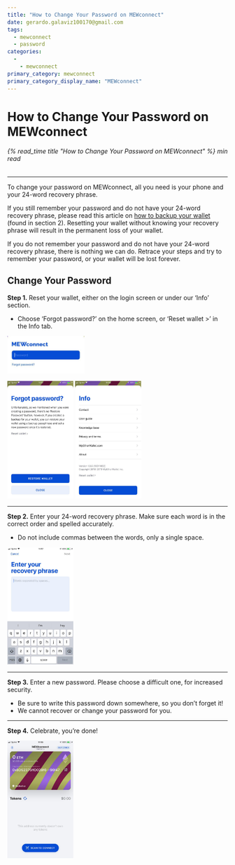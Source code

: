```yaml
---
title: "How to Change Your Password on MEWconnect"
date: gerardo.galaviz100170@gmail.com
tags:
  - mewconnect
  - password
categories:
  - 
    - mewconnect
primary_category: mewconnect
primary_category_display_name: "MEWconnect"
---
```


# **How to Change Your Password on MEWconnect**

###### {% read_time title "How to Change Your Password on MEWconnect" %} min read

* * *

To change your password on MEWconnect, all you need is your phone and your 24-word recovery phrase.

If you still remember your password and do not have your 24-word recovery phrase, please read this article on [how to backup your wallet](/@@@@@@/mewconnect/mewconnect-user-guide/) (found in section 2). Resetting your wallet without knowing your recovery phrase will result in the permanent loss of your wallet.

If you do not remember your password and do not have your 24-word recovery phrase, there is nothing we can do. Retrace your steps and try to remember your password, or your wallet will be lost forever.

## **Change Your Password**

**Step 1.** Reset your wallet, either on the login screen or under our ‘Info’ section.

-   Choose ‘Forgot password?’ on the home screen, or ‘Reset wallet >’ in the Info tab.

<img src="/images/posts/mewconnect/ForgotPassMC.jpg" alt="Image of MEWconnect log-in screen" width="35%" />

<img src="/images/posts/mewconnect/MainResetMC.jpg" alt="Image of MEWconnect 'Forgot Password' screen" width="30%" /> <img src="/images/posts/mewconnect/InfoResetMC.jpg" alt="Image of MEWconnect settings page" width="30%" />

* * *

**Step 2.** Enter your 24-word recovery phrase. Make sure each word is in the correct order and spelled accurately.

-   Do not include commas between the words, only a single space.

<img src="/images/posts/mewconnect/RecoverMC.jpg" alt="Image of MEWconnect recovery phrase screen" width="30%" />

* * *

**Step 3.** Enter a new password. Please choose a difficult one, for increased security.

-   Be sure to write this password down somewhere, so you don’t forget it!
-   We cannot recover or change your password for you.

* * *

**Step 4.** Celebrate, you’re done!

<img src="/images/posts/mewconnect/YoureDoneMC.jpg" width="30%" />
